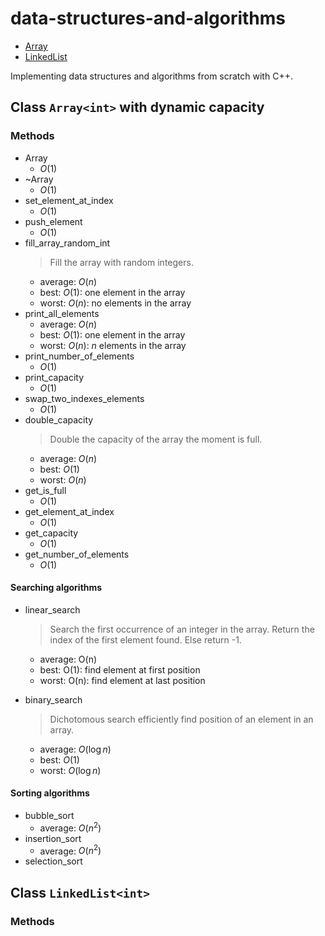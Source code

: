 # data-structures-and-algorithms

- [Array<int>](#class-arrayint-with-dynamic-capacity)
- [LinkedList<int>](#class-linkedlistint)

Implementing data structures and algorithms from scratch with C++.

## Class `Array<int>` with dynamic capacity

### Methods

- Array
  - $O(1)$
- ~Array
  - $O(1)$
- set_element_at_index
  - $O(1)$
- push_element
  - $O(1)$
- fill_array_random_int
  > Fill the array with random integers.
  - average: $O(n)$
  - best: $O(1)$: one element in the array
  - worst: $O(n)$: no elements in the array
- print_all_elements
  - average: $O(n)$
  - best: $O(1)$: one element in the array
  - worst: $O(n)$: $n$ elements in the array
- print_number_of_elements
  - $O(1)$
- print_capacity
  - $O(1)$
- swap_two_indexes_elements
  - $O(1)$
- double_capacity
  > Double the capacity of the array the moment is full.
  - average: $O(n)$
  - best: $O(1)$
  - worst: $O(n)$
- get_is_full
  - $O(1)$
- get_element_at_index
  - $O(1)$
- get_capacity
  - $O(1)$
- get_number_of_elements
  - $O(1)$

#### Searching algorithms

- linear_search

  > Search the first occurrence of an integer in the array. Return the index of
  > the first element found. Else return -1.

  - average: O(n)
  - best: O(1): find element at first position
  - worst: O(n): find element at last position

- binary_search
  > Dichotomous search efficiently find position of an element in an array.
  - average: $O(\log n)$
  - best: $O(1)$
  - worst: $O(\log n)$

#### Sorting algorithms

- bubble_sort
  - average: $O(n^2)$
- insertion_sort
  - average: $O(n^2)$
- selection_sort

## Class `LinkedList<int>`

### Methods
